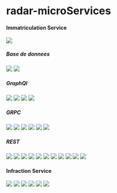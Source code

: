 # radar-microServices

<h4>Immatriculation Service</h4>
<img src="CAPTURES/interface/2.png"/>
<h5>Base de donnees</h5>
<img src="CAPTURES/immatriculation/owner.png"/>
<img src="CAPTURES/immatriculation/vehicule.png"/>
<h5>GraphQl</h5>
<img src="CAPTURES/immatriculation/GRAPHQL/delete.png"/>
<img src="CAPTURES/immatriculation/GRAPHQL/getall.png"/>
<img src="CAPTURES/immatriculation/GRAPHQL/saveowner.png"/>
<img src="CAPTURES/immatriculation/GRAPHQL/update.png"/>
<h5>GRPC</h5>
<img src="CAPTURES/immatriculation/GRPC/delatevehicule.png"/>
<img src="CAPTURES/immatriculation/GRPC/getowner.png"/>
<img src="CAPTURES/immatriculation/GRPC/getownerbyid.png"/>
<img src="CAPTURES/immatriculation/GRPC/getvehicules.png"/>
<img src="CAPTURES/immatriculation/GRPC/saveowner.png"/>
<img src="CAPTURES/immatriculation/GRPC/updateowner.png"/>
<h5>REST</h5>
<img src="CAPTURES/immatriculation/REST/POSTVAHICULES.png"/>
<img src="CAPTURES/immatriculation/REST/UPDATEVEHICULE.png"/>
<img src="CAPTURES/immatriculation/REST/deleteowner.png"/>
<img src="CAPTURES/immatriculation/REST/existsowner.png"/>
<img src="CAPTURES/immatriculation/REST/existsvehicule.png"/>
<img src="CAPTURES/immatriculation/REST/getownerbyid.png"/>
<img src="CAPTURES/immatriculation/REST/getowners.png"/>
<img src="CAPTURES/immatriculation/REST/getvehiculebyid.png"/>
<img src="CAPTURES/immatriculation/REST/getvehicules.png"/>
<img src="CAPTURES/immatriculation/REST/postowner.png"/>
<img src="CAPTURES/immatriculation/REST/updateowner.png"/>
<h4>Infraction Service</h4>
<img src="CAPTURES/interface/1.png"/>
<img src="CAPTURES/infraction/getInfractions.png"/>
<img src="CAPTURES/infraction/getInfractionsId.png"/>
<img src="CAPTURES/infraction/post.png"/>
<img src="CAPTURES/infraction/put.png"/>
<img src="CAPTURES/infraction/delete.png"/>

